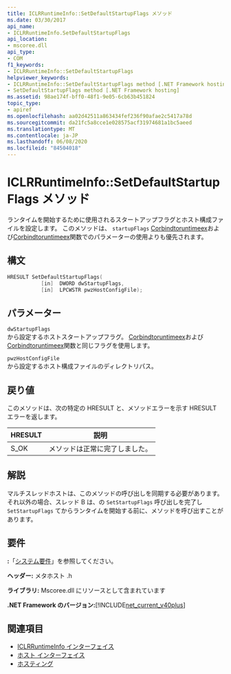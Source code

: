 ```yaml
---
title: ICLRRuntimeInfo::SetDefaultStartupFlags メソッド
ms.date: 03/30/2017
api_name:
- ICLRRuntimeInfo.SetDefaultStartupFlags
api_location:
- mscoree.dll
api_type:
- COM
f1_keywords:
- ICLRRuntimeInfo::SetDefaultStartupFlags
helpviewer_keywords:
- ICLRRuntimeInfo::SetDefaultStartupFlags method [.NET Framework hosting]
- SetDefaultStartupFlags method [.NET Framework hosting]
ms.assetid: 98ae174f-bff0-48f1-9e05-6cb63b451824
topic_type:
- apiref
ms.openlocfilehash: aa02d42511a863434fef236f90afae2c5417a78d
ms.sourcegitcommit: da21fc5a8cce1e028575acf31974681a1bc5aeed
ms.translationtype: MT
ms.contentlocale: ja-JP
ms.lasthandoff: 06/08/2020
ms.locfileid: "84504018"
---
```

# <a name="iclrruntimeinfosetdefaultstartupflags-method"></a>ICLRRuntimeInfo::SetDefaultStartupFlags メソッド
ランタイムを開始するために使用されるスタートアップフラグとホスト構成ファイルを設定します。 このメソッドは、 `startupFlags` [Corbindtoruntimeex](corbindtoruntimeex-function.md)および[Corbindtoruntimeex](corbindtoruntimehost-function.md)関数でのパラメーターの使用よりも優先されます。  
  
## <a name="syntax"></a>構文  
  
```cpp  
HRESULT SetDefaultStartupFlags(  
           [in]  DWORD dwStartupFlags,  
           [in]  LPCWSTR pwzHostConfigFile);  
```  
  
## <a name="parameters"></a>パラメーター  
 `dwStartupFlags`  
 から設定するホストスタートアップフラグ。 [Corbindtoruntimeex](corbindtoruntimeex-function.md)および[Corbindtoruntimeex](corbindtoruntimehost-function.md)関数と同じフラグを使用します。  
  
 `pwzHostConfigFile`  
 から設定するホスト構成ファイルのディレクトリパス。  
  
## <a name="return-value"></a>戻り値  
 このメソッドは、次の特定の HRESULT と、メソッドエラーを示す HRESULT エラーを返します。  
  
|HRESULT|説明|  
|-------------|-----------------|  
|S_OK|メソッドは正常に完了しました。|  
  
## <a name="remarks"></a>解説  
 マルチスレッドホストは、このメソッドの呼び出しを同期する必要があります。 それ以外の場合、スレッド B は、の `SetStartupFlags` 呼び出しを完了し `SetStartupFlags` てからランタイムを開始する前に、メソッドを呼び出すことがあります。  
  
## <a name="requirements"></a>要件  
 **:**「[システム要件](../../get-started/system-requirements.md)」を参照してください。  
  
 **ヘッダー:** メタホスト .h  
  
 **ライブラリ:** Mscoree.dll にリソースとして含まれています  
  
 **.NET Framework のバージョン:**[!INCLUDE[net_current_v40plus](../../../../includes/net-current-v40plus-md.md)]  
  
## <a name="see-also"></a>関連項目

- [ICLRRuntimeInfo インターフェイス](iclrruntimeinfo-interface.md)
- [ホスト インターフェイス](hosting-interfaces.md)
- [ホスティング](index.md)
